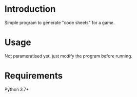 # Introduction
Simple program to generate "code sheets" for a game.

# Usage
Not parameratised yet, just modify the program before running.

# Requirements
Python 3.7+